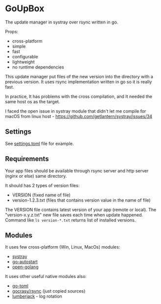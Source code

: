 # GoUpBox

The update manager in systray over rsync written in go.

Props:

* cross-platform
* simple
* fast
* configurable
* lightweight
* no runtime dependencies

This update manager put files of the new version into the directory with a previous version.
It uses rsync implementation written in go so it is really fast.

In practice, It has problems with the cross compilation, and It needed the same host os as the target.

I faced the open issue in systray module that didn't let me compile for macOS from linux host - https://github.com/getlantern/systray/issues/34

## Settings

See [settings.toml](./settings.toml) file for example.

## Requirements

Your app files should be available through rsync server and http server (nginx or else) same directory. 

It should has 2 types of version files:

- VERSION (fixed name of file) 
- version-1.2.3.txt (files that contains version value in the name of file)

The VERSION file contains latest version of your app (remote or local).
The "version-x.y.z.txt" new file saves each time when update happened. 
Command like `ls version-*.txt` returns list of installed versions.

## Modules

It uses few cross-platform (Win, Linux, MacOs) modules:

* [systray](https://github.com/getlantern/systray)
* [go-autostart](https://github.com/sergz72/go-autostart)
* [open-golang](https://github.com/skratchdot/open-golang)

It uses other useful native modules also:

* [go-toml](https://github.com/pelletier/go-toml)
* [gocrasy/rsync](https://github.com/gokrazy/rsync) (just copied sources)
* [lumberjack](https://gopkg.in/natefinch/lumberjack.v2) - log rotation
